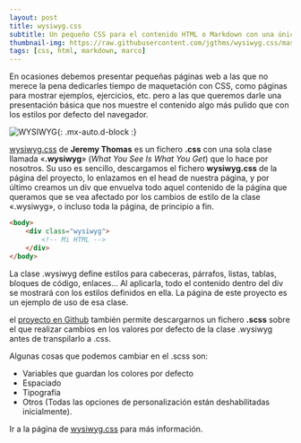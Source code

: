 ```yaml
---
layout: post
title: wysiwyg.css
subtitle: Un pequeño CSS para el contenido HTML o Markdown con una única clase
thumbnail-img: https://raw.githubusercontent.com/jgthms/wysiwyg.css/master/docs/wysiwyg.png
tags: [css, html, markdown, marco]
---
```

En ocasiones debemos presentar pequeñas páginas web a las que no merece la pena dedicarles tiempo de maquetación con CSS, como páginas para mostrar ejemplos, ejercicios, etc. pero a las que queremos darle una presentación básica que nos muestre el contenido algo más pulido que con los estilos por defecto del navegador.

![WYSIWYG](https://raw.githubusercontent.com/jgthms/wysiwyg.css/master/docs/wysiwyg.png){: .mx-auto.d-block :}

[wysiwyg.css](https://jgthms.com/wysiwyg.css/) de **Jeremy Thomas** es un fichero **.css** con una sola clase llamada «**.wysiwyg**» (_What You See Is What You Get_) que lo hace por nosotros. Su uso es sencillo, descargamos el fichero **wysiwyg.css** de la página del proyecto, lo enlazamos en el head de nuestra página, y por último creamos un div que envuelva todo aquel contenido de la página que queramos que se vea afectado por los cambios de estilo de la clase «.wysiwyg», o incluso toda la página, de principio a fin.

```html
<body>
    <div class="wysiwyg">
        <!-- Mi HTML -->
    </div>
</body>
```
La clase .wysiwyg define estilos para cabeceras, párrafos, listas, tablas, bloques de código, enlaces... Al aplicarla, todo el contenido dentro del div se mostrará con los estilos definidos en ella. La página de este proyecto es un ejemplo de uso de esa clase.

el [proyecto en Github](https://github.com/jgthms/wysiwyg.css) también permite descargarnos un fichero **.scss** sobre el que realizar cambios en los valores por defecto de la clase .wysiwyg antes de transpilarlo a .css.

Algunas cosas que podemos cambiar en el .scss son:
* Variables que guardan los colores por defecto
* Espaciado
* Tipografía
* Otros (Todas las opciones de personalización están deshabilitadas inicialmente).

Ir a la página de [wysiwyg.css](https://jgthms.com/wysiwyg.css/) para más información.